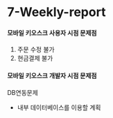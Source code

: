 # 7-Weekly-report

#### 모바일 키오스크 사용자 시점 문제점

1. 주문 수정 불가
2. 현금결제 불가

#### 모바일 키오스크 개발자 시점 문제점
DB연동문제
- 내부 데이터베이스를 이용할 계획
